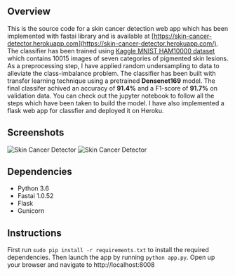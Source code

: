 ## Overview

This is the source code for a skin cancer detection web app which has been implemented with fastai library and is available at [https://skin-cancer-detector.herokuapp.com](https://skin-cancer-detector.herokuapp.com/). The classifier has been trained using [Kaggle MNIST HAM10000 dataset](https://www.kaggle.com/kmader/skin-cancer-mnist-ham10000) which contains 10015 images of seven categories of pigmented skin lesions. As a preprocessing step, I have applied random undersampling to data to alleviate the class-imbalance problem. The classifier has been built with transfer learning technique using a pretrained **Densenet169** model. The final classifer achived an accuracy of **91.4%** and a F1-score of **91.7%** on validation data. You can check out the jupyter notebook to follow all the steps which have been taken to build the model. I have also implemented a flask web app for classfier and deployed it on Heroku.

## Screenshots
![Skin Cancer Detector](https://user-images.githubusercontent.com/34622266/57803457-b8f95780-776d-11e9-80d7-ab1dcd1faf71.PNG) 
![Skin Cancer Detector](https://user-images.githubusercontent.com/34622266/57803275-3e303c80-776d-11e9-97b7-dbbae436cef5.PNG)

## Dependencies

- Python 3.6 <br/>
- Fastai 1.0.52 <br/>
- Flask <br/>
- Gunicorn

## Instructions
First run `sudo pip install -r requirements.txt`  to install the required dependencies. Then launch the app by running `python app.py`. Open up your browser and navigate to http://localhost:8008
